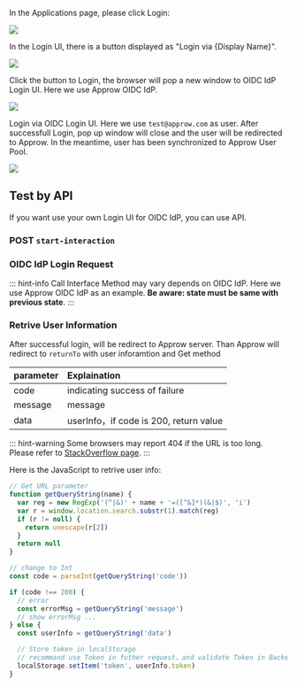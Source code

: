 <IntegrationDetailCard title="Login via OIDC">

In the Applications page, please click Login:

![](https://cdn.approw.com/blog/20201009180859.png)

In the Login UI, there is a button displayed as "Login via {Display Name}". 

![](https://cdn.approw.com/blog/20201009181119.png)

Click the button to Login, the browser will pop a new window to OIDC IdP Login UI. Here we use Approw OIDC IdP.

![](https://cdn.approw.com/blog/20201009181857.png)

Login via OIDC Login UI. Here we use `test@approw.com` as user. After successfull Login, pop up window will close and the user will be redirected to Approw. In the meantime, user has been synchronized to Approw User Pool.

![](https://cdn.approw.com/blog/20201009181657.png)

## Test by API

If you want use your own Login UI for OIDC IdP, you can use API.

### POST `start-interaction`

<ApiMethodSpec method="post" host="https://core.approw.com" path="/api/v2/connections/oidc/start-interaction">
<template slot="description">

When the user is redirected from OIDC IdP to Approw server, Approw use `state` in callback to determine the user should be in which User Pool. So we need to link state with the User Pool.

</template>
<template slot="bodyParams">
<ApiMethodParam name="state" type="string" description="Random String, use for futher OIDC request" required/>
<ApiMethodParam name="userPoolId" type="string" description="User Pool Id" required/>
<ApiMethodParam name="returnTo" type="string" description="Callback URL" required/>
</template>
<template slot="response">
<ApiMethodResponse httpCode="200">

```js
{
    code: 200,
    message: "ok"
}
```

</ApiMethodResponse>
</template>
</ApiMethodSpec>

### OIDC IdP Login Request

::: hint-info
Call Interface Method may vary depends on OIDC IdP. Here we use Approw OIDC IdP as an example.
**Be aware: state must be same with previous state**.
:::

<ApiMethodSpec method="get" host="https://<domain name>.approw.com" path="/oidc/auth" summary=" " description="Login request need an URL and parameter below: ">
<template slot="queryParams">
<ApiMethodParam name="client_id" type="string" description="Client ID" required/>
<ApiMethodParam name="redirect_uri" type="string" description=" " required>

The Redirect URL.  After successful login, the OP will send Authorization code to this URL by query. This value is required in configuration.

</ApiMethodParam>
<ApiMethodParam name="scope" type="string" required>

The request information from the client, the openid must be included. You need to separate each scope with spaces. The id_token will include those scope information after decrypt.

</ApiMethodParam>
<ApiMethodParam name="response_type" type="string" required>

The response type, could be: code, id_token, id_token token, code id_token, code token, code id_token token. after successful login, the OP is required to return corresponding information according to this parameter. If the code is included, the OP will return Authoriztion code. If the id_token is included, the OP will return id_token. If the token is included, the OP will return access_token.

</ApiMethodParam>
<ApiMethodParam name="prompt" type="string">

Could be none, login, consent or select_account. It is used to determine interactive mode with OP. Remeber, if you need refresh_token, the value must be consent.

</ApiMethodParam>
<ApiMethodParam name="state" type="string" required>

A random string. This string is used for preventing the OIDC flow from the CSRF attack. If the state in response is not same as before which means the flow may be attacked.

</ApiMethodParam>

<ApiMethodParam name="nonce" type="string" description="Random String, In case of Replay attack."/>
</template>

</ApiMethodSpec>

### Retrive User Information

After successful login, will be redirect to Approw server. Than Approw will redirect to `returnTo` with user inforamtion and Get method


| parameter    | Explaination                                      |
| :------ | :---------------------------------------- |
| code    |  indicating success of failure  |
| message | message                            |
| data    | userInfo，if code is 200, return value   |

::: hint-warning
Some browsers may report 404 if the URL is too long. Please refer to [StackOverflow page](https://stackoverflow.com/questions/28681366/in-asp-net-mvc-would-a-querystring-too-long-result-in-404-file-not-found-error/28681600).
:::

Here is the JavaScript to retrive user info:

```js
// Get URL parameter
function getQueryString(name) {
  var reg = new RegExp('(^|&)' + name + '=([^&]*)(&|$)', 'i')
  var r = window.location.search.substr(1).match(reg)
  if (r != null) {
    return unescape(r[2])
  }
  return null
}

// change to Int
const code = parseInt(getQueryString('code'))

if (code !== 200) {
  // error
  const errorMsg = getQueryString('message')
  // show errorMsg ...
} else {
  const userInfo = getQueryString('data')

  // Store token in localStorage
  // recommand use Token in futher request，and validate Token in Backend
  localStorage.setItem('token', userInfo.token)
}
```

</IntegrationDetailCard>

